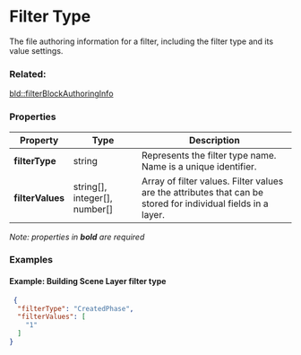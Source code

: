 # Filter Type

The file authoring information for a filter, including the filter type and its value settings.

### Related:

[bld::filterBlockAuthoringInfo](filterBlockAuthoringInfo.bld.md)
### Properties

| Property | Type | Description |
| --- | --- | --- |
| **filterType** | string | Represents the filter type name. Name is a unique identifier. |
| **filterValues** | string[], integer[], number[] | Array of filter values. Filter values are the attributes that can be stored for individual fields in a layer. |

*Note: properties in **bold** are required*

### Examples 

#### Example: Building Scene Layer filter type 

```json
 {
  "filterType": "CreatedPhase",
  "filterValues": [
    "1"
  ]
} 
```

